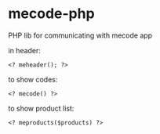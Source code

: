 mecode-php
==========

PHP lib for communicating with mecode app

in header:

    <? meheader(); ?>

to show codes:

    <? mecode() ?>

to show product list:

    <? meproducts($products) ?>

